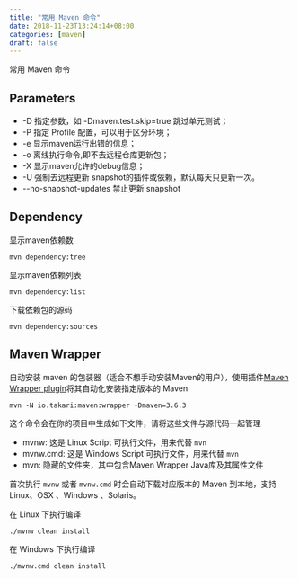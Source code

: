 ```yaml
---
title: "常用 Maven 命令"
date: 2018-11-23T13:24:14+08:00
categories: [maven]
draft: false
---
```


常用 Maven 命令

## Parameters

* -D 指定参数，如 -Dmaven.test.skip=true 跳过单元测试；
* -P 指定 Profile 配置，可以用于区分环境；
* -e 显示maven运行出错的信息；
* -o 离线执行命令,即不去远程仓库更新包；
* -X 显示maven允许的debug信息；
* -U 强制去远程更新 snapshot的插件或依赖，默认每天只更新一次。
* --no-snapshot-updates 禁止更新 snapshot 

## Dependency

显示maven依赖数

```shell
mvn dependency:tree
```

显示maven依赖列表

```shell
mvn dependency:list
````

下载依赖包的源码

```shell
mvn dependency:sources
```

## Maven Wrapper

自动安装 maven 的包装器（适合不想手动安装Maven的用户），使用插件[Maven Wrapper plugin](https://github.com/takari/takari-maven-plugin)将其自动化安装指定版本的 Maven

```shell
mvn -N io.takari:maven:wrapper -Dmaven=3.6.3
```

这个命令会在你的项目中生成如下文件，请将这些文件与源代码一起管理

* mvnw: 这是 Linux Script 可执行文件，用来代替 `mvn`
* mvnw.cmd: 这是 Windows Script 可执行文件，用来代替 `mvn`
* mvn: 隐藏的文件夹，其中包含Maven Wrapper Java库及其属性文件

首次执行 `mvnw` 或者 `mvnw.cmd` 时会自动下载对应版本的 Maven 到本地，支持 Linux、OSX 、Windows 、Solaris。

在 Linux 下执行编译

```shell
./mvnw clean install
```
在 Windows 下执行编译

```shell
./mvnw.cmd clean install
```